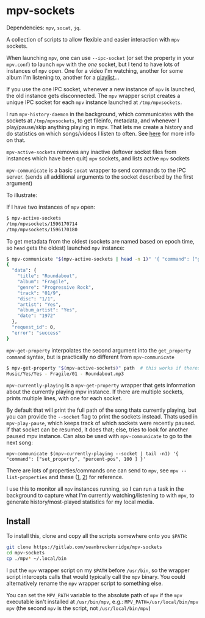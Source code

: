 # mpv-sockets

Dependencies: `mpv`, `socat`, `jq`.

A collection of scripts to allow flexible and easier interaction with `mpv` sockets.

When launching `mpv`, one can use `--ipc-socket` (or set the property in your `mpv.conf`) to launch `mpv` with the *one* socket, but I tend to have lots of instances of `mpv` open. One for a video I'm watching, another for some album I'm listening to, another for a [playlist](https://github.com/seanbreckenridge/plaintext-playlist)...

If you use the one IPC socket, whenever a new instance of `mpv` is launched, the old instance gets disconnected. The `mpv` wrapper script creates a unique IPC socket for each `mpv` instance launched at `/tmp/mpvsockets`.

I run `mpv-history-daemon` in the background, which communicates with the sockets at `/tmp/mpvsockets`, to get fileinfo, metadata, and whenever I play/pause/skip anything playing in mpv. That lets me create a history and do statistics on which songs/videos I listen to often. See [here](./DAEMON.md) for more info on that.


`mpv-active-sockets` removes any inactive (leftover socket files from instances which have been quit) `mpv` sockets, and lists active `mpv` sockets

`mpv-communicate` is a basic `socat` wrapper to send commands to the IPC server. (sends all additional arguments to the socket described by the first argument)

To illustrate:

If I have two instances of `mpv` open:

```bash
$ mpv-active-sockets
/tmp/mpvsockets/1596170714
/tmp/mpvsockets/1596170180
```

To get metadata from the oldest (sockets are named based on epoch time, so `head` gets the oldest) launched `mpv` instance:

```bash
$ mpv-communicate "$(mpv-active-sockets | head -n 1)" '{ "command": ["get_property", "metadata"] }' | jq
{
  "data": {
    "title": "Roundabout",
    "album": "Fragile",
    "genre": "Progressive Rock",
    "track": "01/9",
    "disc": "1/1",
    "artist": "Yes",
    "album_artist": "Yes",
    "date": "1972"
  },
  "request_id": 0,
  "error": "success"
}
```

`mpv-get-property` interpolates the second argument into the `get_property` `command` syntax, but is practically no different from `mpv-communicate`

```bash
$ mpv-get-property "$(mpv-active-sockets)" path  # this works if theres only one instance of mpv active
Music/Yes/Yes - Fragile/01 - Roundabout.mp3
```

`mpv-currently-playing` is a `mpv-get-property` wrapper that gets information about the currently playing mpv instance. If there are multiple sockets, prints multiple lines, with one for each socket.

By default that will print the full path of the song thats currently playing, but you can provide the `--socket` flag to print the sockets instead. Thats used in `mpv-play-pause`, which keeps track of which sockets were recently paused. If that socket can be resumed, it does that; else, tries to look for another paused mpv instance. Can also be used with `mpv-communicate` to go to the next song:

`mpv-communicate $(mpv-currently-playing --socket | tail -n1) '{ "command": ["set_property", "percent-pos", 100 ] }'`

There are lots of properties/commands one can send to `mpv`, see `mpv --list-properties` and these ([1](https://stackoverflow.com/q/35013075/9348376), [2](https://stackoverflow.com/q/62582594/9348376)) for reference.

I use this to monitor all `mpv` instances running, so I can run a task in the background to capture what I'm currently watching/listening to with `mpv`, to generate history/most-played statistics for my local media.

## Install

To install this, clone and copy all the scripts somewhere onto you `$PATH`:

```bash
git clone https://gitlab.com/seanbreckenridge/mpv-sockets
cd mpv-sockets
cp ./mpv* ~/.local/bin
```

I put the `mpv` wrapper script on my `$PATH` before `/usr/bin`, so the wrapper script intercepts calls that would typically call the `mpv` binary. You could alternatively rename the `mpv` wrapper script to something else.

You can set the `MPV_PATH` variable to the absolute path of `mpv` if the `mpv` executable isn't installed at `/usr/bin/mpv`,  e.g.: `MPV_PATH=/usr/local/bin/mpv mpv` (the second `mpv` is the script, not `/usr/local/bin/mpv`)

